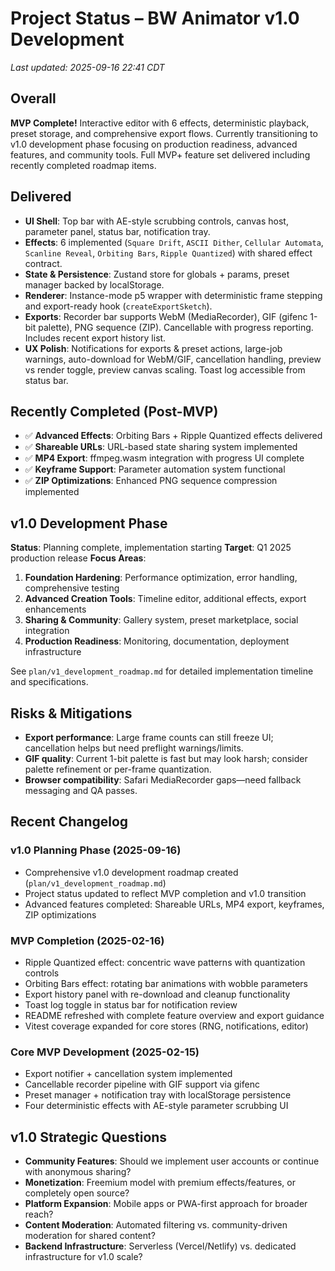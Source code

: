 # Project Status – BW Animator v1.0 Development

_Last updated: 2025-09-16 22:41 CDT_

## Overall

**MVP Complete!** Interactive editor with 6 effects, deterministic playback, preset storage, and comprehensive export flows. Currently transitioning to v1.0 development phase focusing on production readiness, advanced features, and community tools. Full MVP+ feature set delivered including recently completed roadmap items.

## Delivered

- **UI Shell**: Top bar with AE-style scrubbing controls, canvas host, parameter panel, status bar, notification tray.
- **Effects**: 6 implemented (`Square Drift`, `ASCII Dither`, `Cellular Automata`, `Scanline Reveal`, `Orbiting Bars`, `Ripple Quantized`) with shared effect contract.
- **State & Persistence**: Zustand store for globals + params, preset manager backed by localStorage.
- **Renderer**: Instance-mode p5 wrapper with deterministic frame stepping and export-ready hook (`createExportSketch`).
- **Exports**: Recorder bar supports WebM (MediaRecorder), GIF (gifenc 1-bit palette), PNG sequence (ZIP). Cancellable with progress reporting. Includes recent export history list.
- **UX Polish**: Notifications for exports & preset actions, large-job warnings, auto-download for WebM/GIF, cancellation handling, preview vs render toggle, preview canvas scaling. Toast log accessible from status bar.

## Recently Completed (Post-MVP)

- ✅ **Advanced Effects**: Orbiting Bars + Ripple Quantized effects delivered
- ✅ **Shareable URLs**: URL-based state sharing system implemented
- ✅ **MP4 Export**: ffmpeg.wasm integration with progress UI complete
- ✅ **Keyframe Support**: Parameter automation system functional
- ✅ **ZIP Optimizations**: Enhanced PNG sequence compression implemented

## v1.0 Development Phase

**Status**: Planning complete, implementation starting
**Target**: Q1 2025 production release
**Focus Areas**:
1. **Foundation Hardening**: Performance optimization, error handling, comprehensive testing
2. **Advanced Creation Tools**: Timeline editor, additional effects, export enhancements
3. **Sharing & Community**: Gallery system, preset marketplace, social integration
4. **Production Readiness**: Monitoring, documentation, deployment infrastructure

See `plan/v1_development_roadmap.md` for detailed implementation timeline and specifications.

## Risks & Mitigations

- **Export performance**: Large frame counts can still freeze UI; cancellation helps but need preflight warnings/limits.
- **GIF quality**: Current 1-bit palette is fast but may look harsh; consider palette refinement or per-frame quantization.
- **Browser compatibility**: Safari MediaRecorder gaps—need fallback messaging and QA passes.

## Recent Changelog

### v1.0 Planning Phase (2025-09-16)
- Comprehensive v1.0 development roadmap created (`plan/v1_development_roadmap.md`)
- Project status updated to reflect MVP completion and v1.0 transition
- Advanced features completed: Shareable URLs, MP4 export, keyframes, ZIP optimizations

### MVP Completion (2025-02-16)
- Ripple Quantized effect: concentric wave patterns with quantization controls
- Orbiting Bars effect: rotating bar animations with wobble parameters
- Export history panel with re-download and cleanup functionality
- Toast log toggle in status bar for notification review
- README refreshed with complete feature overview and export guidance
- Vitest coverage expanded for core stores (RNG, notifications, editor)

### Core MVP Development (2025-02-15)
- Export notifier + cancellation system implemented
- Cancellable recorder pipeline with GIF support via gifenc
- Preset manager + notification tray with localStorage persistence
- Four deterministic effects with AE-style parameter scrubbing UI

## v1.0 Strategic Questions

- **Community Features**: Should we implement user accounts or continue with anonymous sharing?
- **Monetization**: Freemium model with premium effects/features, or completely open source?
- **Platform Expansion**: Mobile apps or PWA-first approach for broader reach?
- **Content Moderation**: Automated filtering vs. community-driven moderation for shared content?
- **Backend Infrastructure**: Serverless (Vercel/Netlify) vs. dedicated infrastructure for v1.0 scale?
